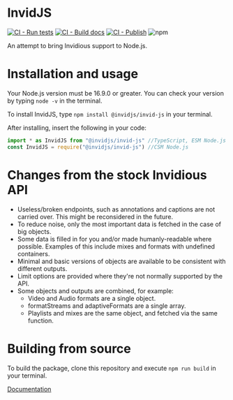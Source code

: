 # InvidJS

[![CI - Run tests](https://github.com/InvidJS/InvidJS/actions/workflows/tests.yml/badge.svg)](https://github.com/InvidJS/InvidJS/actions/workflows/tests.yml)
[![CI - Build docs](https://github.com/InvidJS/InvidJS/actions/workflows/docs.yml/badge.svg)](https://github.com/InvidJS/InvidJS/actions/workflows/docs.yml)
[![CI - Publish](https://github.com/InvidJS/InvidJS/actions/workflows/npm-publish.yml/badge.svg)](https://github.com/InvidJS/InvidJS/actions/workflows/npm-publish.yml)
![npm](https://img.shields.io/npm/dt/@invidjs/invid-js)

An attempt to bring Invidious support to Node.js.

# Installation and usage

Your Node.js version must be 16.9.0 or greater. 
You can check your version by typing `node -v` in the terminal.

To install InvidJS, type `npm install @invidjs/invid-js` in your terminal.

After installing, insert the following in your code:

```js
import * as InvidJS from "@invidjs/invid-js" //TypeScript, ESM Node.js
const InvidJS = require("@invidjs/invid-js") //CSM Node.js
```

# Changes from the stock Invidious API
- Useless/broken endpoints, such as annotations and captions are not carried over. This might be reconsidered in the future.
- To reduce noise, only the most important data is fetched in the case of big objects.
- Some data is filled in for you and/or made humanly-readable where possible. Examples of this include mixes and formats with undefined containers.
- Minimal and basic versions of objects are available to be consistent with different outputs.
- Limit options are provided where they're not normally supported by the API.
- Some objects and outputs are combined, for example:
  - Video and Audio formats are a single object. 
  - formatStreams and adaptiveFormats are a single array.
  - Playlists and mixes are the same object, and fetched via the same function.

# Building from source
To build the package, clone this repository and execute `npm run build` in your terminal.

[Documentation](https://invidjs.github.io/docs/)
